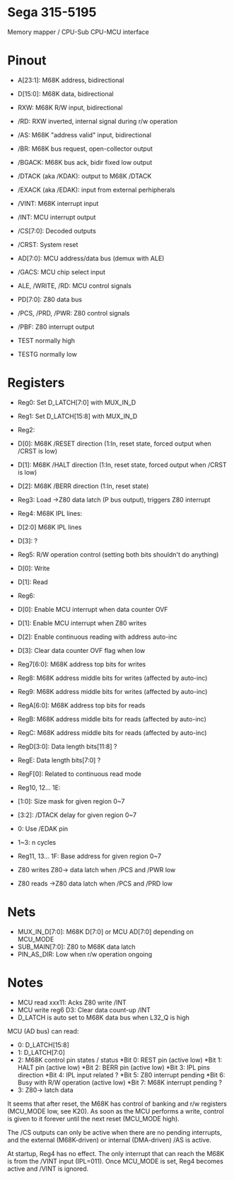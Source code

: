 # Sega 315-5195

Memory mapper / CPU-Sub CPU-MCU interface

# Pinout

* A[23:1]: M68K address, bidirectional
* D[15:0]: M68K data, bidirectional
* RXW: M68K R/W input, bidirectional
* /RD: RXW inverted, internal signal during r/w operation
* /AS: M68K "address valid" input, bidirectional
* /BR: M68K bus request, open-collector output
* /BGACK: M68K bus ack, bidir fixed low output
* /DTACK (aka /KDAK): output to M68K /DTACK
* /EXACK (aka /EDAK): input from external perhipherals
* /VINT: M68K interrupt input
* /INT: MCU interrupt output
* /CS[7:0]: Decoded outputs
* /CRST: System reset

* AD[7:0]: MCU address/data bus (demux with ALE)
* /GACS: MCU chip select input
* ALE, /WRITE, /RD: MCU control signals

* PD[7:0]: Z80 data bus
* /PCS, /PRD, /PWR: Z80 control signals
* /PBF: Z80 interrupt output

* TEST normally high
* TESTG normally low

# Registers

* Reg0: Set D_LATCH[7:0] with MUX_IN_D
* Reg1: Set D_LATCH[15:8] with MUX_IN_D
* Reg2:
 * D[0]: M68K /RESET direction (1:In, reset state, forced output when /CRST is low)
 * D[1]: M68K /HALT direction (1:In, reset state, forced output when /CRST is low)
 * D[2]: M68K /BERR direction (1:In, reset state)
* Reg3: Load ->Z80 data latch (P bus output), triggers Z80 interrupt
* Reg4: M68K IPL lines:
 * D[2:0] M68K IPL lines
 * D[3]: ?
* Reg5: R/W operation control (setting both bits shouldn't do anything)
 * D[0]: Write
 * D[1]: Read
* Reg6:
 * D[0]: Enable MCU interrupt when data counter OVF
 * D[1]: Enable MCU interrupt when Z80 writes
 * D[2]: Enable continuous reading with address auto-inc
 * D[3]: Clear data counter OVF flag when low
* Reg7[6:0]: M68K address top bits for writes
* Reg8: M68K address middle bits for writes (affected by auto-inc)
* Reg9: M68K address middle bits for writes (affected by auto-inc)
* RegA[6:0]: M68K address top bits for reads
* RegB: M68K address middle bits for reads (affected by auto-inc)
* RegC: M68K address middle bits for reads (affected by auto-inc)
* RegD[3:0]: Data length bits[11:8] ?
* RegE: Data length bits[7:0] ?
* RegF[0]: Related to continuous read mode
* Reg10, 12... 1E:
 * [1:0]: Size mask for given region 0~7
 * [3:2]: /DTACK delay for given region 0~7
  * 0: Use /EDAK pin
  * 1~3: n cycles
* Reg11, 13... 1F: Base address for given region 0~7

* Z80 writes Z80-> data latch when /PCS and /PWR low
* Z80 reads ->Z80 data latch when /PCS and /PRD low

# Nets

* MUX_IN_D[7:0]: M68K D[7:0] or MCU AD[7:0] depending on MCU_MODE
* SUB_MAIN[7:0]: Z80 to M68K data latch
* PIN_AS_DIR: Low when r/w operation ongoing

# Notes

* MCU read xxx11: Acks Z80 write /INT
* MCU write reg6 D3: Clear data count-up /INT
* D_LATCH is auto set to M68K data bus when L32_Q is high

MCU (AD bus) can read:
* 0: D_LATCH[15:8]
* 1: D_LATCH[7:0]
* 2: M68K control pin states / status
 *Bit 0: REST pin (active low)
 *Bit 1: HALT pin (active low)
 *Bit 2: BERR pin (active low)
 *Bit 3: IPL pins direction
 *Bit 4: IPL input related ?
 *Bit 5: Z80 interrupt pending
 *Bit 6: Busy with R/W operation (active low)
 *Bit 7: M68K interrupt pending ?
* 3: Z80-> latch data

It seems that after reset, the M68K has control of banking and r/w registers (MCU_MODE low, see K20).
As soon as the MCU performs a write, control is given to it forever until the next reset (MCU_MODE high).

The /CS outputs can only be active when there are no pending interrupts, and the external (M68K-driven) or internal (DMA-driven) /AS is active.

At startup, Reg4 has no effect. The only interrupt that can reach the M68K is from the /VINT input (IPL=011).
Once MCU_MODE is set, Reg4 becomes active and /VINT is ignored.
